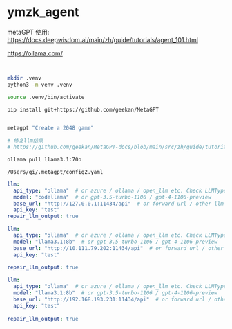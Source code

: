 # ymzk_agent


metaGPT 使用:
https://docs.deepwisdom.ai/main/zh/guide/tutorials/agent_101.html



https://ollama.com/ 

```bash


mkdir .venv
python3 -m venv .venv

source .venv/bin/activate

pip install git+https://github.com/geekan/MetaGPT


metagpt "Create a 2048 game"

# 修复llm结果
# https://github.com/geekan/MetaGPT-docs/blob/main/src/zh/guide/tutorials/integration_with_open_llm.md#%E5%8F%AF%E9%80%89%E7%9A%84%E4%BF%AE%E5%A4%8Dllm%E8%BE%93%E5%87%BA%E7%BB%93%E6%9E%9C


```


```bash
ollama pull llama3.1:70b

```


`/Users/qi/.metagpt/config2.yaml` 

```yaml
llm:
  api_type: "ollama"  # or azure / ollama / open_llm etc. Check LLMType for more options
  model: "codellama"  # or gpt-3.5-turbo-1106 / gpt-4-1106-preview
  base_url: "http://127.0.0.1:11434/api"  # or forward url / other llm url
  api_key: "test"
repair_llm_output: true
```

```yaml
llm:
  api_type: "ollama"  # or azure / ollama / open_llm etc. Check LLMType for more options
  model: "llama3.1:8b"  # or gpt-3.5-turbo-1106 / gpt-4-1106-preview
  base_url: "http://10.111.79.202:11434/api"  # or forward url / other llm url
  api_key: "test"
  
repair_llm_output: true

```

```yaml
llm:
  api_type: "ollama"  # or azure / ollama / open_llm etc. Check LLMType for more options
  model: "llama3.1:8b"  # or gpt-3.5-turbo-1106 / gpt-4-1106-preview
  base_url: "http://192.168.193.231:11434/api"  # or forward url / other llm url
  api_key: "test"
  
repair_llm_output: true

```